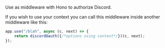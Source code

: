 Use as middleware with Hono to authorize Discord.

If you wish to use your context you can call this middleware inside another middleware like this:

```js
app.use("/blah", async (c, next) => {
	return discordOauth({/*options using context*/})(c, next);
});
```